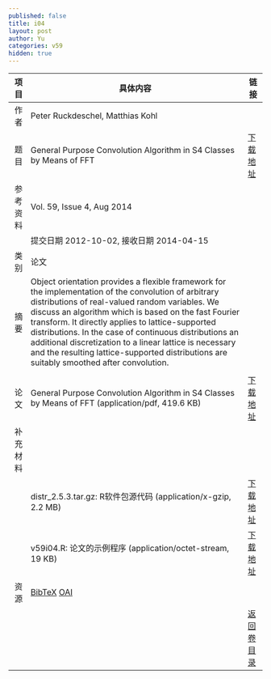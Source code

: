 ```yaml
---
published: false
title: i04
layout: post
author: Yu
categories: v59
hidden: true
---
```


| 项目 | 具体内容 | 链接 |
|---:|---|---|
| 作者 | Peter Ruckdeschel, Matthias Kohl| |
| 题目 |General Purpose Convolution Algorithm in S4 Classes by Means of FFT | [下载地址](http://www.jstatsoft.org/v59/i04/paper) |
| 参考资料 |Vol. 59, Issue 4, Aug 2014 | |
| | 提交日期 2012-10-02, 接收日期 2014-04-15| | 
| 类别 | 论文| |
| 摘要 | Object orientation provides a flexible framework for the implementation of the convolution of arbitrary distributions of real-valued random variables. We discuss an algorithm which is based on the fast Fourier transform. It directly applies to lattice-supported distributions. In the case of continuous distributions an additional discretization to a linear lattice is necessary and the resulting lattice-supported distributions are suitably smoothed after convolution.
| |
| 论文 | General Purpose Convolution Algorithm in S4 Classes by Means of FFT  (application/pdf, 419.6 KB)| [下载地址](http://www.jstatsoft.org/v59/i04/paper) |
| 补充材料 | | |
| |distr_2.5.3.tar.gz: R软件包源代码  (application/x-gzip, 2.2 MB)|  [下载地址](http://www.jstatsoft.org/v59/i04/supp/1) |
| |v59i04.R:           论文的示例程序  (application/octet-stream, 19 KB)|  [下载地址](http://www.jstatsoft.org/v59/i04/supp/2) |
| 资源 | [BibTeX](http://www.jstatsoft.org/v59/i04/bibtex) [OAI](http://www.jstatsoft.org/oai?verb=GetRecord&identifier=oai.jstatsoft/v59/i04&prefix=oai_dc)| |
| |  | [返回卷目录]({{site.baseurl}}/volume/v59.html) |